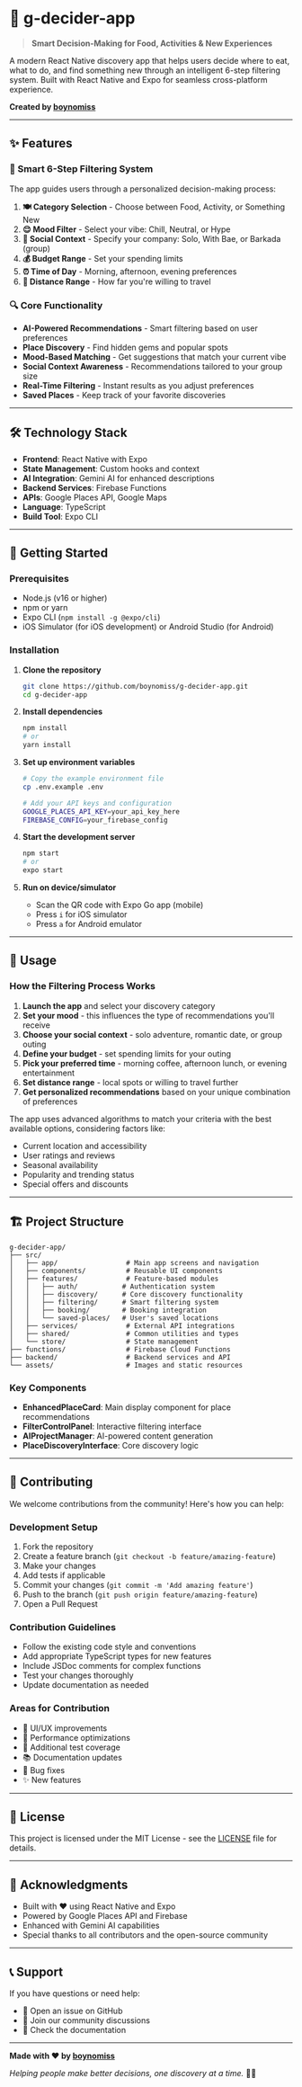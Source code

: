 # 🎯 g-decider-app

> **Smart Decision-Making for Food, Activities & New Experiences**

A modern React Native discovery app that helps users decide where to eat, what to do, and find something new through an intelligent 6-step filtering system. Built with React Native and Expo for seamless cross-platform experience.

**Created by [boynomiss](https://github.com/boynomiss)**

---

## ✨ Features

### 🎯 Smart 6-Step Filtering System
The app guides users through a personalized decision-making process:

1. **🍽️ Category Selection** - Choose between Food, Activity, or Something New
2. **😌 Mood Filter** - Select your vibe: Chill, Neutral, or Hype
3. **👥 Social Context** - Specify your company: Solo, With Bae, or Barkada (group)
4. **💰 Budget Range** - Set your spending limits
5. **⏰ Time of Day** - Morning, afternoon, evening preferences
6. **📍 Distance Range** - How far you're willing to travel

### 🔍 Core Functionality
- **AI-Powered Recommendations** - Smart filtering based on user preferences
- **Place Discovery** - Find hidden gems and popular spots
- **Mood-Based Matching** - Get suggestions that match your current vibe
- **Social Context Awareness** - Recommendations tailored to your group size
- **Real-Time Filtering** - Instant results as you adjust preferences
- **Saved Places** - Keep track of your favorite discoveries

---

## 🛠️ Technology Stack

- **Frontend**: React Native with Expo
- **State Management**: Custom hooks and context
- **AI Integration**: Gemini AI for enhanced descriptions
- **Backend Services**: Firebase Functions
- **APIs**: Google Places API, Google Maps
- **Language**: TypeScript
- **Build Tool**: Expo CLI

---

## 🚀 Getting Started

### Prerequisites
- Node.js (v16 or higher)
- npm or yarn
- Expo CLI (`npm install -g @expo/cli`)
- iOS Simulator (for iOS development) or Android Studio (for Android)

### Installation

1. **Clone the repository**
   ```bash
   git clone https://github.com/boynomiss/g-decider-app.git
   cd g-decider-app
   ```

2. **Install dependencies**
   ```bash
   npm install
   # or
   yarn install
   ```

3. **Set up environment variables**
   ```bash
   # Copy the example environment file
   cp .env.example .env
   
   # Add your API keys and configuration
   GOOGLE_PLACES_API_KEY=your_api_key_here
   FIREBASE_CONFIG=your_firebase_config
   ```

4. **Start the development server**
   ```bash
   npm start
   # or
   expo start
   ```

5. **Run on device/simulator**
   - Scan the QR code with Expo Go app (mobile)
   - Press `i` for iOS simulator
   - Press `a` for Android emulator

---

## 📱 Usage

### How the Filtering Process Works

1. **Launch the app** and select your discovery category
2. **Set your mood** - this influences the type of recommendations you'll receive
3. **Choose your social context** - solo adventure, romantic date, or group outing
4. **Define your budget** - set spending limits for your outing
5. **Pick your preferred time** - morning coffee, afternoon lunch, or evening entertainment
6. **Set distance range** - local spots or willing to travel further
7. **Get personalized recommendations** based on your unique combination of preferences

The app uses advanced algorithms to match your criteria with the best available options, considering factors like:
- Current location and accessibility
- User ratings and reviews
- Seasonal availability
- Popularity and trending status
- Special offers and discounts

---

## 🏗️ Project Structure

```
g-decider-app/
├── src/
│   ├── app/                 # Main app screens and navigation
│   ├── components/          # Reusable UI components
│   ├── features/            # Feature-based modules
│   │   ├── auth/           # Authentication system
│   │   ├── discovery/      # Core discovery functionality
│   │   ├── filtering/      # Smart filtering system
│   │   ├── booking/        # Booking integration
│   │   └── saved-places/   # User's saved locations
│   ├── services/            # External API integrations
│   ├── shared/              # Common utilities and types
│   └── store/               # State management
├── functions/               # Firebase Cloud Functions
├── backend/                 # Backend services and API
└── assets/                  # Images and static resources
```

### Key Components
- **EnhancedPlaceCard**: Main display component for place recommendations
- **FilterControlPanel**: Interactive filtering interface
- **AIProjectManager**: AI-powered content generation
- **PlaceDiscoveryInterface**: Core discovery logic

---

## 🤝 Contributing

We welcome contributions from the community! Here's how you can help:

### Development Setup
1. Fork the repository
2. Create a feature branch (`git checkout -b feature/amazing-feature`)
3. Make your changes
4. Add tests if applicable
5. Commit your changes (`git commit -m 'Add amazing feature'`)
6. Push to the branch (`git push origin feature/amazing-feature`)
7. Open a Pull Request

### Contribution Guidelines
- Follow the existing code style and conventions
- Add appropriate TypeScript types for new features
- Include JSDoc comments for complex functions
- Test your changes thoroughly
- Update documentation as needed

### Areas for Contribution
- 🎨 UI/UX improvements
- 🚀 Performance optimizations
- 🧪 Additional test coverage
- 📚 Documentation updates
- 🐛 Bug fixes
- ✨ New features

---

## 📄 License

This project is licensed under the MIT License - see the [LICENSE](LICENSE) file for details.

---

## 🙏 Acknowledgments

- Built with ❤️ using React Native and Expo
- Powered by Google Places API and Firebase
- Enhanced with Gemini AI capabilities
- Special thanks to all contributors and the open-source community

---

## 📞 Support

If you have questions or need help:
- 📧 Open an issue on GitHub
- 💬 Join our community discussions
- 📖 Check the documentation

---

**Made with ❤️ by [boynomiss](https://github.com/boynomiss)**

*Helping people make better decisions, one discovery at a time.* 🎯✨
